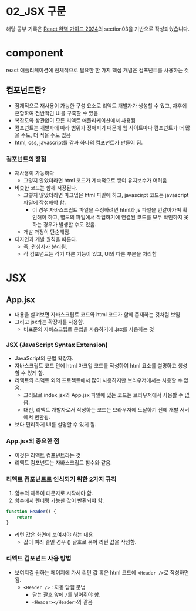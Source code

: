 # 02_JSX 구문
해당 공부 기록은 [React 완벽 가이드 2024](https://www.udemy.com/course/best-react/?couponCode=KRLETSLEARNNOW)의 section03을 기반으로 작성되었습니다.

# component
react 애플리케이션에 전체적으로 필요한 한 가지 핵심 개념은 컴포넌트를 사용하는 것
## 컴포넌트란?
- 잠재적으로 재사용이 가능한 구성 요소로 리액트 개발자가 생성할 수 있고, 차후에 혼합하여 전반적인 UI를 구축할 수 있음.
- 복잡도와 상관없이 모든 리액트 애플리케이션에서 사용됨
- 컴포넌트는 개발자에 따라 범위가 정해지기 때문에 웹 사이트마다 컴포넌트가 더 많을 수도, 더 적을 수도 있음
- html, css, javascript를 감싸 하나의 컴포넌트가 만들어 짐.
### 컴포넌트의 장점
- 재사용이 가능하다
    - 그렇지 않았더라면 html 코드가 계속적으로 쌓여 유지보수가 어려움
- 비슷한 코드는 함께 저장된다.
    - 그렇지 않았더라면 마크업은 html 파일에 하고, javascirpt 코드는 javascript 파일에 작성해야 함. 
        - 이 경우 자바스크립트 파일을 수정하려면 html과 js 파일을 번갈아가며 확인해야 하고, 별도의 파일에서 작업하기에 연결된 코드를 모두 확인하지 못하는 경우가 발생할 수도 있음.
    - 개발 과정이 단순해짐.
- 디자인과 개발 원칙을 따른다.
    - 즉, 관심사가 분리됨.
    - 각 컴포넌트는 각기 다른 기능이 있고, UI의 다른 부분을 처리함

# JSX
## App.jsx
- 내용을 살펴보면 자바스크립트 코드와 html 코드가 함께 존재하는 것처럼 보임
- 그리고 jsx라는 확장자를 사용함.
    - 비표준의 자바스크립트 문법을 사용하기에 .jsx를 사용하는 것
### JSX (JavaScript Syntax Extension)
- JavaScript의 문법 확장자.
- 자바스크립트 코드 안에 html 마크업 코드를 작성하여 html 요소를 설명하고 생성할 수 있게 함.
- 리액트와 리액트 외의 프로젝트에서 많이 사용하지만 브라우저에서는 사용할 수 없음.
    - 그러므로 index.jsx와 App.jsx 파일에 있는 코드는 브라우저에서 사용할 수 없음.
    - 대신, 리액트 개발자로서 작성하는 코드는 브라우저에 도달하기 전에 개발 서버에서 변환됨.
- 보다 편리하게 UI를 설명할 수 있게 됨.
### App.jsx의 중요한 점
- 이것은 리액트 컴포넌트라는 것
- 리액트 컴포넌트는 자바스크립트 함수와 같음.
### 리액트 컴포넌트로 인식되기 위한 2가지 규칙
1. 함수의 제목이 대문자로 시작해야 함.
2. 함수에서 렌더링 가능한 값이 반환되야 함.
```jsx
function Header() {
    return
}
```
- 리턴 값은 화면에 보여져야 하는 내용
    - 값이 여러 줄일 경우 () 괄호로 묶어 리턴 값을 작성함.

### 리액트 컴포넌트 사용 방법
- 보여지길 원하는 페이지에 가서 리턴 값 혹은 html 코드에 `<Header />`로 작성하면 됨.
    - `<Header />` : 자동 닫힘 문법
        - 닫는 괄호 앞에 `/`를 넣어줘야 함.
        - `<Header></Header>`와 같음

